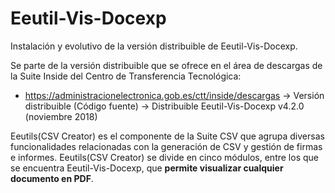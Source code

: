 # Eeutil-Vis-Docexp

Instalación y evolutivo de la versión distribuible de Eeutil-Vis-Docexp.

Se parte de la versión distribuible que se ofrece en el área de descargas de la Suite Inside del Centro de Transferencia Tecnológica:
*  https://administracionelectronica.gob.es/ctt/inside/descargas -> Versión distribuible (Código fuente) -> Distribuible Eeutil-Vis-Docexp v4.2.0 (noviembre 2018)

Eeutils(CSV Creator) es el componente de la Suite CSV que agrupa diversas funcionalidades relacionadas con la generación de CSV y gestión de firmas e informes. Eeutils(CSV Creator) se divide en cinco módulos, entre los que se encuentra Eeutil-Vis-Docexp, que **permite visualizar cualquier documento en PDF**.
